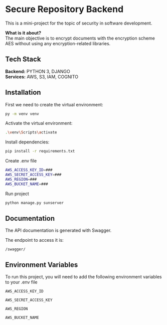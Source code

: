 
# Secure Repository Backend

This is a mini-project for the topic of security in software development.

**What is it about?**\
The main objective is to encrypt documents with the encryption scheme AES without using any encryption-related libraries.
## Tech Stack

**Backend:** PYTHON 3, DJANGO\
**Services:** AWS, S3, IAM, COGNITO 


## Installation

First we need to create the virtual environment:

```bash
py -m venv venv
```

Activate the virtual environment:

```bash
.\venv\Scripts\activate
```

Install dependencies:

```bash
pip install -r requirements.txt
```

Create .env file

```bash
AWS_ACCESS_KEY_ID=###
AWS_SECRET_ACCESS_KEY=###
AWS_REGION=###
AWS_BUCKET_NAME=###


```


Run project

```bash
python manage.py sunserver
```

## Documentation

The API documentation is generated with Swagger.

The endpoint to access it is:
```http
/swagger/
```

## Environment Variables

To run this project, you will need to add the following environment variables to your .env file

`AWS_ACCESS_KEY_ID`

`AWS_SECRET_ACCESS_KEY`

`AWS_REGION`

`AWS_BUCKET_NAME`
